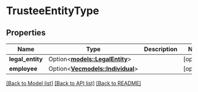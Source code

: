 # TrusteeEntityType

## Properties

Name | Type | Description | Notes
------------ | ------------- | ------------- | -------------
**legal_entity** | Option<[**models::LegalEntity**](LegalEntity.md)> |  | [optional]
**employee** | Option<[**Vec<models::Individual>**](Individual.md)> |  | [optional]

[[Back to Model list]](../README.md#documentation-for-models) [[Back to API list]](../README.md#documentation-for-api-endpoints) [[Back to README]](../README.md)


